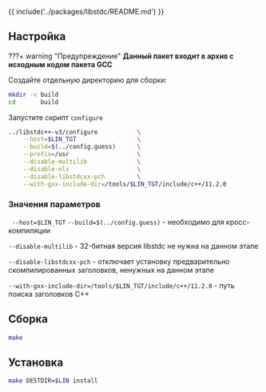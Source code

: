 {{ include('../packages/libstdc/README.md') }}


## Настройка

???+ warning "Предупреждение"
	 **Данный пакет входит в архив с исходным кодом пакета GCC**

Создайте отдельную директорию для сборки:

```bash
mkdir -v build
cd       build
```

Запустите скрипт `configure`

```bash
../libstdc++-v3/configure           \
    --host=$LIN_TGT                 \
    --build=$(../config.guess)      \
    --prefix=/usr                   \
    --disable-multilib              \
    --disable-nls                   \
    --disable-libstdcxx-pch         \
    --with-gxx-include-dir=/tools/$LIN_TGT/include/c++/11.2.0
```

### Значения параметров

` --host=$LIN_TGT` `--build=$(../config.guess)` - необходимо для кросс-компиляции

`--disable-multilib` - 32-битная версия libstdc не нужна на данном этапе

`--disable-libstdcxx-pch` - отключает установку предварительно скомпилированных заголовков, ненужных на данном этапе

`--with-gxx-include-dir=/tools/$LIN_TGT/include/c++/11.2.0` - путь поиска заголовков C++

## Сборка

```bash
make
```

## Установка

```bash
make DESTDIR=$LIN install
```
